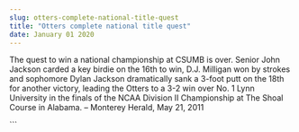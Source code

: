 ```yaml
---
slug: otters-complete-national-title-quest
title: "Otters complete national title quest"
date: January 01 2020
---
```


 
<p>
  The quest to win a national championship at CSUMB is over. Senior John Jackson
  carded a key birdie on the 16th to win, D.J. Milligan won by strokes and
  sophomore Dylan Jackson dramatically sank a 3-foot putt on the 18th for
  another victory, leading the Otters to a 3-2 win over No. 1 Lynn University in
  the finals of the NCAA Division II Championship at The Shoal Course in
  Alabama. – Monterey Herald, May 21, 2011
</p>
```
